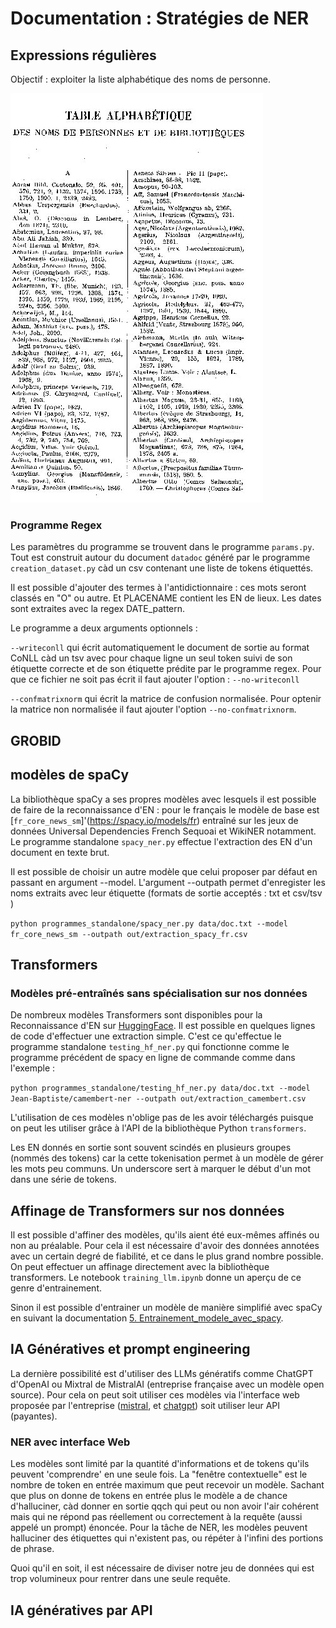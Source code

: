 # Documentation : Stratégies de NER

## Expressions régulières

Objectif : exploiter la liste alphabétique des noms de personne.  

![liste_alpha](images/table_alpha.jpg)

### Programme Regex

Les paramètres du programme se trouvent dans le programme ```params.py```. Tout est construit autour du document ```datadoc``` généré par le programme ```creation_dataset.py``` càd un csv contenant une liste de tokens étiquettés.

Il est possible d'ajouter des termes à l'antidictionnaire : ces mots seront classés en "O" ou autre. Et PLACENAME contient les EN de lieux. Les dates sont extraites avec la regex DATE_pattern. 

Le programme a deux arguments optionnels :

 ```--writeconll``` qui écrit automatiquement le document de sortie au format CoNLL càd un tsv avec pour chaque ligne un seul token suivi de son étiquette correcte et de son étiquette prédite par le programme regex. Pour que ce fichier ne soit pas écrit il faut ajouter l'option : ```--no-writeconll```


```--confmatrixnorm``` qui écrit la matrice de confusion normalisée. Pour optenir la matrice non normalisée il faut ajouter l'option ```--no-confmatrixnorm```. 



## GROBID

## modèles de spaCy


La bibliothèque spaCy a ses propres modèles avec lesquels il est possible de faire de la reconnaissance d'EN : pour le français le modèle de base est [```fr_core_news_sm```]'(https://spacy.io/models/fr) entraîné sur les jeux de données Universal Dependencies French Sequoai et WikiNER notamment. 
Le programme standalone ```spacy_ner.py``` effectue l'extraction des EN d'un document en texte brut. 

Il est possible de choisir un autre modèle que celui proposer par défaut en passant en argument --model. L'argument --outpath permet d'enregister les noms extraits avec leur étiquette (formats de sortie acceptés : txt et csv/tsv )


```python programmes_standalone/spacy_ner.py data/doc.txt --model fr_core_news_sm --outpath out/extraction_spacy_fr.csv```


## Transformers

### Modèles pré-entraînés sans spécialisation sur nos données

De nombreux modèles Transformers sont disponibles pour la Reconnaissance d'EN sur [HuggingFace](https://huggingface.co/). Il est possible en quelques lignes de code d'effectuer une extraction simple. C'est ce qu'effectue le programme standalone ```testing_hf_ner.py``` qui fonctionne comme le programme précédent de spacy en ligne de commande comme dans l'exemple : 

```python programmes_standalone/testing_hf_ner.py data/doc.txt --model Jean-Baptiste/camembert-ner --outpath out/extraction_camembert.csv```

L'utilisation de ces modèles n'oblige pas de les avoir téléchargés puisque on peut les utiliser grâce à l'API de la bibliothèque Python ```transformers```. 

Les EN donnés en sortie sont souvent scindés en plusieurs groupes (nommés des tokens) car la cette tokenisation permet à un modèle de gérer les mots peu communs. Un underscore sert à marquer le début d'un mot dans une série de tokens.  

## Affinage de Transformers sur nos données

Il est possible d'affiner des modèles, qu'ils aient été eux-mêmes affinés ou non au préalable. Pour cela il est nécessaire d'avoir des données annotées avec un certain degré de fiabilité, et ce dans le plus grand nombre possible. On peut effectuer un affinage directement avec la bibliothèque transformers. Le notebook ```training_llm.ipynb``` donne un aperçu de ce genre d'entrainement. 

Sinon il est possible d'entrainer un modèle de manière simplifié avec spaCy en suivant la documentation [5. Entrainement_modele_avec_spacy](/documentation/5.Entrainement_modele_avec_spacy.md). 

## IA Génératives et prompt engineering

La dernière possibilité est d'utiliser des LLMs génératifs comme ChatGPT d'OpenAI ou Mixtral de MistralAI (entreprise française avec un modèle open source). Pour cela on peut soit utiliser ces modèles via l'interface web proposée par l'entreprise ([mistral](https://chat.mistral.ai/), et [chatgpt](chat.openai.com)) soit utiliser leur API (payantes). 


### NER avec interface Web

Les modèles sont limité par la quantité d'informations et de tokens qu'ils peuvent 'comprendre' en une seule fois. La "fenêtre contextuelle" est le nombre de token en entrée maximum que peut recevoir un modèle. Sachant que plus on donne de tokens en entrée plus le modèle a de chance d'halluciner, càd donner en sortie qqch qui peut ou non avoir l'air cohérent mais qui ne répond pas réellement ou correctement à la requête (aussi appelé un prompt) énoncée. Pour la tâche de NER, les modèles peuvent halluciner des étiquettes qui n'existent pas, ou répéter à l'infini des portions de phrase. 

Quoi qu'il en soit, il est nécessaire de diviser notre jeu de données qui est trop volumineux pour rentrer dans une seule requête. 



## IA génératives par API
